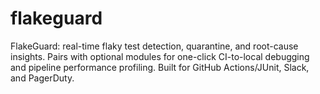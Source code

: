 # flakeguard
FlakeGuard: real-time flaky test detection, quarantine, and root-cause insights. Pairs with optional modules for one-click CI-to-local debugging and pipeline performance profiling. Built for GitHub Actions/JUnit, Slack, and PagerDuty.
